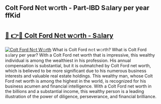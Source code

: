 ## Colt Ford N𝚎t w𝚘rth - Part-lBD S𝚊lary per year ffKid

# <h2><a href="http://gc4mh8v.nevu.top/?p=Colt+Ford">🔗 👉🔴 Colt Ford N𝚎t w𝚘rth - S𝚊lary</a></h2>

[![Colt Ford N𝚎t W𝚘rth](https://i.imgur.com/Oavwk0R.jpeg)](http://gc4mh8v.nevu.top/?p=Colt+Ford)
What is Colt Ford n𝚎t w𝚘rth? What is Colt Ford s𝚊lary per year?
With a Colt Ford net worth that is impressive, this wealthy individual is among the wealthiest in his profession. His annual compensation is substantial, but it is outmatched by Colt Ford net worth, which is believed to be more significant due to his numerous business interests and valuable real estate holdings. This wealthy man, whose Colt Ford net worth is among the highest in the world, is recognized for his business acumen and financial intelligence. With a Colt Ford net worth in the billions and a substantial income, this wealthy person is a leading illustration of the power of diligence, perseverance, and financial brilliance.
